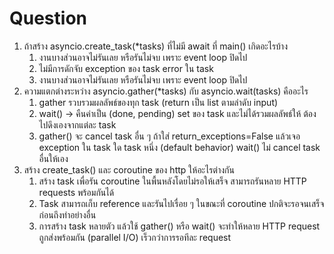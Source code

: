 # Question
1. ถ้าสร้าง asyncio.create_task(*tasks) ที่ไม่มี await ที่ main() เกิดอะไรบ้าง
   1. งานบางส่วนอาจไม่รันเลย หรือรันไม่จบ เพราะ event loop ปิดไป
   2. ไม่มีการดักจับ exception ของ task error ใน task 
   3. งานบางส่วนอาจไม่รันเลย หรือรันไม่จบ เพราะ event loop ปิดไป
2. ความแตกต่างระหว่าง asyncio.gather(*tasks) กับ asyncio.wait(tasks) คืออะไร
   1. gather รวบรวมผลลัพธ์ของทุก task (return เป็น list ตามลำดับ input)
   2. wait() → คืนค่าเป็น (done, pending) set ของ task และไม่ได้รวมผลลัพธ์ให้ ต้องไปดึงเองจากแต่ละ task
   3. gather() จะ cancel task อื่น ๆ ถ้าใส่ return_exceptions=False แล้วเจอ exception ใน task ใด task หนึ่ง (default behavior)
      wait() ไม่ cancel task อื่นให้เอง
3. สร้าง create_task() และ coroutine ของ http ให้อะไรต่างกัน
   1. สร้าง task เพื่อรัน coroutine ในพื้นหลังโดยไม่รอให้เสร็จ สามารถรันหลาย HTTP requests พร้อมกันได้
   2. Task สามารถเก็บ reference และรันไปเรื่อย ๆ ในขณะที่ coroutine ปกติจะรอจนเสร็จก่อนถึงทำอย่างอื่น
   3. การสร้าง task หลายตัว แล้วใช้ gather() หรือ wait() จะทำให้หลาย HTTP request ถูกส่งพร้อมกัน (parallel I/O) เร็วกว่าการรอทีละ request
